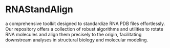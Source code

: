 # RNAStandAlign
 a comprehensive toolkit designed to standardize RNA PDB files effortlessly. Our repository offers a collection of robust algorithms and utilities to rotate RNA molecules and align them precisely to the origin, facilitating downstream analyses in structural biology and molecular modeling.
